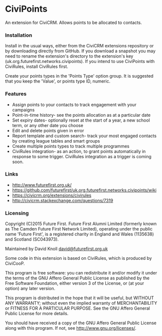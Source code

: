 # CiviPoints
An extension for CiviCRM. Allows points to be allocated to contacts.

### Installation
Install in the usual ways, either from the CiviCRM extensions repository or
by downloading directly from GitHub. If you download a snapshot you may need
to rename the extension's directory to the extension's key
(uk.org.futurefirst.networks.civipoints). If you intend to use CiviPoints with
CiviRules, install CiviRules first.

Create your points types in the 'Points Type' option group. It is suggested
that you keep the 'Value', or points type ID, numeric.

### Features
* Assign points to your contacts to track engagement with your campaigns
* Point-in-time history- see the points allocation as at a particular date
* Set expiry dates- optionally reset at the start of a year, a new school term,
or any other date you choose
* Edit and delete points given in error
* Report template and custom search- track your most engaged contacts by
creating league tables and smart groups
* Create multiple points types to track multiple programmes
* CiviRules integration- as an action, to grant points automatically in
response to some trigger. CiviRules integration as a trigger is coming soon.

### Links
* http://www.futurefirst.org.uk/
* https://github.com/futurefirst/uk.org.futurefirst.networks.civipoints/wiki
* https://civicrm.org/extensions/civirules
* http://civicrm.stackexchange.com/questions/7319

### Licensing
Copyright (C)2015 Future First. Future First Alumni Limited (formerly known as
The Camden Future First Network Limited), operating under the public name
'Future First', is a registered charity in England and Wales (1135638) and
Scotland (SC043973).

Maintained by David Knoll <david@futurefirst.org.uk>

Some code in this extension is based on CiviRules, which is produced by CiviCooP.

This program is free software: you can redistribute it and/or modify
it under the terms of the GNU Affero General Public License as published by
the Free Software Foundation, either version 3 of the License, or
(at your option) any later version.

This program is distributed in the hope that it will be useful,
but WITHOUT ANY WARRANTY; without even the implied warranty of
MERCHANTABILITY or FITNESS FOR A PARTICULAR PURPOSE.  See the
GNU Affero General Public License for more details.

You should have received a copy of the GNU Affero General Public License
along with this program.  If not, see <http://www.gnu.org/licenses/>.
